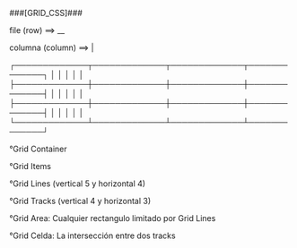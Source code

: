 ###[GRID_CSS]###

file (row) ==> __

columna (column) ==> |

┌─────────────┬─────────────┬─────────────┬─────────────┐
│             │             │             │             │
├─────────────┼─────────────┼─────────────┼─────────────┤
│             │             │             │             │
├─────────────┼─────────────┼─────────────┼─────────────┤
│             │             │             │             │
└─────────────┴─────────────┴─────────────┴─────────────┘

°Grid Container

°Grid Items

°Grid Lines (vertical 5 y horizontal 4)

°Grid Tracks (vertical 4 y horizontal 3)

°Grid Area: Cualquier rectangulo limitado por Grid Lines

°Grid Celda: La intersección entre dos tracks
